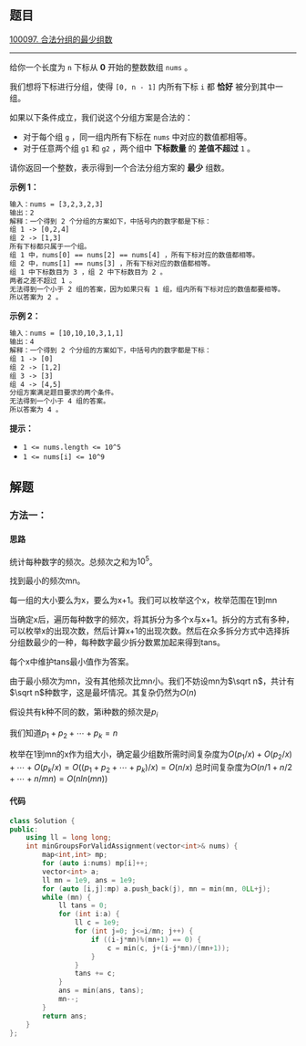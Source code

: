 ## 题目

[100097. 合法分组的最少组数](https://leetcode.cn/problems/minimum-number-of-groups-to-create-a-valid-assignment/description/)

---

给你一个长度为 `n` 下标从 **0** 开始的整数数组 `nums` 。

我们想将下标进行分组，使得 `[0, n - 1]` 内所有下标 `i` 都 **恰好** 被分到其中一组。

如果以下条件成立，我们说这个分组方案是合法的：

-   对于每个组 `g` ，同一组内所有下标在 `nums` 中对应的数值都相等。
-   对于任意两个组 `g1` 和 `g2` ，两个组中 **下标数量** 的 **差值不超过** `1` 。

请你返回一个整数，表示得到一个合法分组方案的 **最少** 组数。

  

**示例 1：**

```txt
输入：nums = [3,2,3,2,3]
输出：2
解释：一个得到 2 个分组的方案如下，中括号内的数字都是下标：
组 1 -> [0,2,4]
组 2 -> [1,3]
所有下标都只属于一个组。
组 1 中，nums[0] == nums[2] == nums[4] ，所有下标对应的数值都相等。
组 2 中，nums[1] == nums[3] ，所有下标对应的数值都相等。
组 1 中下标数目为 3 ，组 2 中下标数目为 2 。
两者之差不超过 1 。
无法得到一个小于 2 组的答案，因为如果只有 1 组，组内所有下标对应的数值都要相等。
所以答案为 2 。
```

**示例 2：**

```txt
输入：nums = [10,10,10,3,1,1]
输出：4
解释：一个得到 2 个分组的方案如下，中括号内的数字都是下标：
组 1 -> [0]
组 2 -> [1,2]
组 3 -> [3]
组 4 -> [4,5]
分组方案满足题目要求的两个条件。
无法得到一个小于 4 组的答案。
所以答案为 4 。
```
  

**提示：**

-   `1 <= nums.length <= 10^5`
-   `1 <= nums[i] <= 10^9`

  

## 解题

### 方法一：

#### 思路

统计每种数字的频次。总频次之和为$10^5$。

找到最小的频次mn。

每一组的大小要么为x，要么为x+1。我们可以枚举这个x，枚举范围在1到mn

当确定x后，遍历每种数字的频次，将其拆分为多个x与x+1。拆分的方式有多种，可以枚举x的出现次数，然后计算x+1的出现次数。然后在众多拆分方式中选择拆分组数最少的一种，每种数字最少拆分数累加起来得到tans。

每个x中维护tans最小值作为答案。

由于最小频次为mn，没有其他频次比mn小。我们不妨设mn为$\sqrt n$，共计有$\sqrt n$种数字，这是最坏情况。其复杂仍然为$O(n)$

假设共有k种不同的数，第i种数的频次是$p_i$

我们知道$p_1 + p_2 + \cdots + p_k = n$

枚举在1到mn的x作为组大小，确定最少组数所需时间复杂度为$O(p_1/x)+O(p_2/x)+\cdots+O(p_k/x) = O((p_1 + p_2 + \cdots + p_k)/x) = O(n/x)$
总时间复杂度为$O(n/1+n/2+\cdots+n/mn) = O(nln(mn))$

#### 代码

```C++
class Solution {
public:
    using ll = long long;
    int minGroupsForValidAssignment(vector<int>& nums) {
        map<int,int> mp;
        for (auto i:nums) mp[i]++;
        vector<int> a;
        ll mn = 1e9, ans = 1e9;
        for (auto [i,j]:mp) a.push_back(j), mn = min(mn, 0LL+j);
        while (mn) {
            ll tans = 0;
            for (int i:a) {
                ll c = 1e9;
                for (int j=0; j<=i/mn; j++) {
                    if ((i-j*mn)%(mn+1) == 0) {
                        c = min(c, j+(i-j*mn)/(mn+1));
                    }
                }
                tans += c;
            }
            ans = min(ans, tans);
            mn--;
        }
        return ans;
    }
};

```
